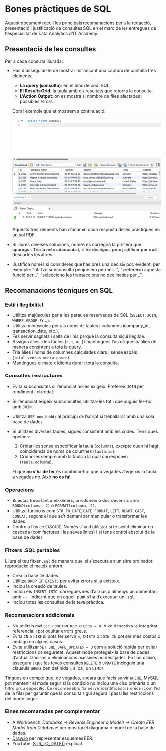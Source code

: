 # Bones pràctiques de SQL

Aquest document recull les principals recomanacions per a la redacció, presentació i justificació de consultes SQL en el marc de les entregues de l'especialitat de Data Analytics d'IT Academy.

## Presentació de les consultes

Per a cada consulta lliurada:

- Has d'assegurar-te de mostrar mitjançant una captura de pantalla tres elements:

    - **La query (consulta)**: en el bloc de codi SQL.
    - **El Results Grid**: la taula amb els resultats que retorna la consulta.
    - **L’Action Output**: on es mostra el nombre de files afectades i possibles errors.

    Com l’exemple que et mostrem a continuació:

    ![alt text](./images/screenshot-query.png)

    Aquests tres elements han d’anar en cada resposta de les pràctiques en un sol PDF. 

- Si lliures diverses solucions, només es corregirà la primera que aparegui. Tria la més adequada i, si ho desitges, pots justificar per què descartes les altres.

- Justifica només si consideres que has pres una decisió poc evident, per exemple: "utilitzo subconsulta perquè em permet...", "prefereixo aquesta funció per...", "selecciono les transaccions no declinades per...".

## Recomanacions tècniques en SQL

### Estil i llegibilitat

- Utilitza majúscules per a les paraules reservades de SQL (``SELECT``, ``JOIN``, ``WHERE``, ``GROUP BY``...).
- Utilitza minúscules per als noms de taules i columnes (company_id, transaction_date, etc.).
- Fes servir sagnats i salts de línia perquè la consulta sigui llegible.
- Assigna àlies a les taules (`c`, `t`, `u`...) i mantingues l’ús d’aquests àlies de manera consistent a tota la query.
- Tria àlies i noms de columnes calculades clars i sense espais (`total_ventas`, `media_gasto`).
- Mantingues el mateix idioma durant tota la consulta.

### Consultes i estructures

- Evita subconsultes si l’enunciat no les exigeix. Prefereix `JOIN` per rendiment i claredat.
- Si l’enunciat exigeix subconsultes, utilitza-les tot i que puguis fer-ho amb `JOIN`.
- Utilitza `USE nom_bbdd;` al principi de l’script si treballaràs amb una sola base de dades.
- Si utilitzes diverses taules, sigues consistent amb les crides. Tens dues opcions:
    1. Cridar-les sense especificar la taula (`columna`), excepte quan hi hagi coincidència de noms de columnes (`taula.id`).
    2. Cridar-les sempre amb la taula a la qual corresponen (`taula.columna`).

    El que **no s’ha de fer** és combinar-ho: que a vegades afegeixis la taula i a vegades no. Això **no es fa**!

### Operacions

- Si estàs treballant amb diners, arrodoneix a dos decimals amb `ROUND(columna, 2)` o `FORMAT(columna, 2)`.
- Utilitza funcions com `STR_TO_DATE`, `DATE_FORMAT`, `LEFT`, `RIGHT`, `CAST`, `CONCAT`, segons el que se’t demani per manipular o transformar les dades.
- Controla l’ús de `CASCADE`. Només s’ha d’utilitzar si té sentit eliminar en cascada (com factures i les seves línies) i si tens control absolut de la base de dades.

### Fitxers .SQL portables

Lliura el teu fitxer `.sql` de manera que, si s’executa en un altre ordinador, reprodueixi el mateix entorn:

- Crea la base de dades.
- Utilitza `DROP IF EXISTS` per evitar errors si ja existeix.
- Inclou la creació de taules.
- Inclou els `INSERT INTO`, càrregues des d’arxius o almenys un comentari amb `-- ` indicant que en aquell punt s’ha d’executar un `.sql`.
- Inclou totes les consultes de la teva pràctica.

### Recomanacions addicionals

- No utilitzis mai `SET FOREIGN_KEY_CHECKS = 0`. Això desactiva la integritat referencial i pot ocultar errors greus.
- Evita `IN` o `LIKE` si pots fer servir `=`, `EXISTS` o `JOIN`. `IN` pot ser més costós o ambigu en alguns casos.
- Evita utilitzar `SET SQL_SAFE_UPDATES = 0` com a solució ràpida per evitar restriccions de seguretat. Aquest mode protegeix la base de dades d’actualitzacions o eliminacions massives no desitjades. En lloc d’això, assegura’t que les teves consultes `DELETE` o `UPDATE` incloguin una clàusula `WHERE` ben definida i, si cal, un `LIMIT`.

Tingues en compte que, de vegades, encara que facis servir `WHERE`, MySQL pot mantenir el mode segur si la condició no inclou una clau primària o un filtre prou específic. És recomanable fer servir identificadors únics (com l’id de la fila) per garantir que la consulta sigui segura i passi les restriccions del mode segur.


### Eines recomanades per complementar

- A Workbench: *Database → Reverse Engineer o Models → Create EER Model from Database*: per mostrar el diagrama o model de la base de dades.
- [Draw.io](https://app.diagrams.net/) per representar esquemes EER.
- YouTube: [STR_TO_DATE()](https://www.youtube.com/watch?v=z2_8cYcxfwg) explicat.